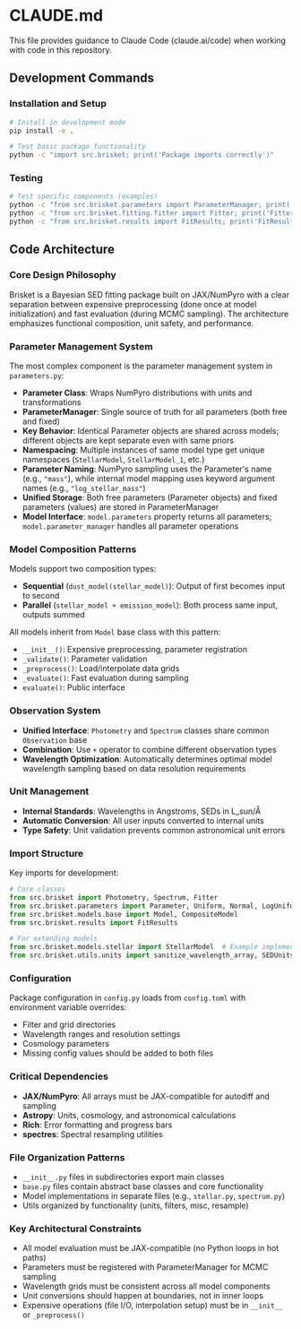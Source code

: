 # CLAUDE.md

This file provides guidance to Claude Code (claude.ai/code) when working with code in this repository.

## Development Commands

### Installation and Setup
```bash
# Install in development mode
pip install -e .

# Test basic package functionality
python -c "import src.brisket; print('Package imports correctly')"
```

### Testing
```bash
# Test specific components (examples)
python -c "from src.brisket.parameters import ParameterManager; print('ParameterManager works')"
python -c "from src.brisket.fitting.fitter import Fitter; print('Fitter works')"
python -c "from src.brisket.results import FitResults; print('FitResults works')"
```

## Code Architecture

### Core Design Philosophy
Brisket is a Bayesian SED fitting package built on JAX/NumPyro with a clear separation between expensive preprocessing (done once at model initialization) and fast evaluation (during MCMC sampling). The architecture emphasizes functional composition, unit safety, and performance.

### Parameter Management System
The most complex component is the parameter management system in `parameters.py`:

- **Parameter Class**: Wraps NumPyro distributions with units and transformations
- **ParameterManager**: Single source of truth for all parameters (both free and fixed)
- **Key Behavior**: Identical Parameter objects are shared across models; different objects are kept separate even with same priors
- **Namespacing**: Multiple instances of same model type get unique namespaces (`StellarModel`, `StellarModel_1`, etc.)
- **Parameter Naming**: NumPyro sampling uses the Parameter's name (e.g., `"mass"`), while internal model mapping uses keyword argument names (e.g., `"log_stellar_mass"`)
- **Unified Storage**: Both free parameters (Parameter objects) and fixed parameters (values) are stored in ParameterManager
- **Model Interface**: `model.parameters` property returns all parameters; `model.parameter_manager` handles all parameter operations

### Model Composition Patterns
Models support two composition types:
- **Sequential** (`dust_model(stellar_model)`): Output of first becomes input to second
- **Parallel** (`stellar_model + emission_model`): Both process same input, outputs summed

All models inherit from `Model` base class with this pattern:
- `__init__()`: Expensive preprocessing, parameter registration
- `_validate()`: Parameter validation  
- `_preprocess()`: Load/interpolate data grids
- `_evaluate()`: Fast evaluation during sampling
- `evaluate()`: Public interface

### Observation System
- **Unified Interface**: `Photometry` and `Spectrum` classes share common `Observation` base
- **Combination**: Use `+` operator to combine different observation types
- **Wavelength Optimization**: Automatically determines optimal model wavelength sampling based on data resolution requirements

### Unit Management
- **Internal Standards**: Wavelengths in Angstroms, SEDs in L_sun/Å
- **Automatic Conversion**: All user inputs converted to internal units
- **Type Safety**: Unit validation prevents common astronomical unit errors

### Import Structure
Key imports for development:
```python
# Core classes
from src.brisket import Photometry, Spectrum, Fitter
from src.brisket.parameters import Parameter, Uniform, Normal, LogUniform
from src.brisket.models.base import Model, CompositeModel
from src.brisket.results import FitResults

# For extending models
from src.brisket.models.stellar import StellarModel  # Example implementation
from src.brisket.utils.units import sanitize_wavelength_array, SEDUnits
```

### Configuration
Package configuration in `config.py` loads from `config.toml` with environment variable overrides:
- Filter and grid directories
- Wavelength ranges and resolution settings  
- Cosmology parameters
- Missing config values should be added to both files

### Critical Dependencies
- **JAX/NumPyro**: All arrays must be JAX-compatible for autodiff and sampling
- **Astropy**: Units, cosmology, and astronomical calculations
- **Rich**: Error formatting and progress bars
- **spectres**: Spectral resampling utilities

### File Organization Patterns
- `__init__.py` files in subdirectories export main classes
- `base.py` files contain abstract base classes and core functionality
- Model implementations in separate files (e.g., `stellar.py`, `spectrum.py`)
- Utils organized by functionality (units, filters, misc, resample)

### Key Architectural Constraints
- All model evaluation must be JAX-compatible (no Python loops in hot paths)
- Parameters must be registered with ParameterManager for MCMC sampling
- Wavelength grids must be consistent across all model components
- Unit conversions should happen at boundaries, not in inner loops
- Expensive operations (file I/O, interpolation setup) must be in `__init__` or `_preprocess()`